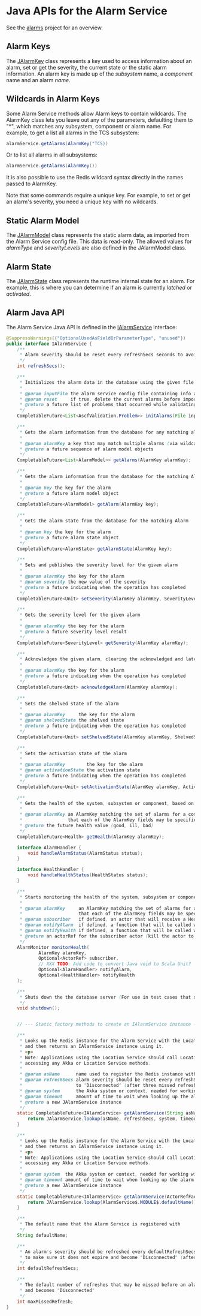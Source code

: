 Java APIs for the Alarm Service
===============================

See the [alarms](../alarms) project for an overview.

Alarm Keys
----------

The [JAlarmKey](src/main/java/javacsw/services/alarms/JAlarmKey.java) class represents a key used to access
information about an alarm, set or get the severity, the current state or the static alarm information.
An alarm key is made up of the *subsystem* name, a *component* name and an alarm *name*.

Wildcards in Alarm Keys
-----------------------

Some Alarm Service methods allow Alarm keys to contain wildcards. The AlarmKey class lets you
leave out any of the parameters, defaulting them to "*", which matches any subsystem, component or alarm name.
For example, to get a list all alarms in the TCS subsystem:

```scala
alarmService.getAlarms(AlarmKey("TCS))
```

Or to list all alarms in all subsystems:

```scala
alarmService.getAlarms(AlarmKey())
```

It is also possible to use the Redis wildcard syntax directly in the names passed to AlarmKey.

Note that some commands require a unique key. For example, to set or get an alarm's severity,
you need a unique key with no wildcards.

Static Alarm Model
-------------------

The [JAlarmModel](src/main/java/javacsw/services/alarms/JAlarmModel.java) class represents the static alarm data,
as imported from the Alarm Service config file. This data is read-only.
The allowed values for *alarmType* and *severityLevels* are also defined in the JAlarmModel class.

Alarm State
-----------

The [JAlarmState](src/main/java/javacsw/services/alarms/JAlarmState.java) class represents the runtime
internal state for an alarm. For example, this is where you can determine if an alarm is currently *latched*
or *activated*.


Alarm Java API
---------------

The Alarm Service Java API is defined in the [IAlarmService](src/main/java/javacsw/services/alarms/IAlarmService.java) interface:

```java
@SuppressWarnings({"OptionalUsedAsFieldOrParameterType", "unused"})
public interface IAlarmService {
    /**
     * Alarm severity should be reset every refreshSecs seconds to avoid being expired (after three missed refreshes)
     */
    int refreshSecs();

    /**
     * Initializes the alarm data in the database using the given file
     *
     * @param inputFile the alarm service config file containing info about all the alarms
     * @param reset     if true, delete the current alarms before importing (default: false)
     * @return a future list of problems that occurred while validating the config file or ingesting the data into the database
     */
    CompletableFuture<List<AscfValidation.Problem>> initAlarms(File inputFile, boolean reset);

    /**
     * Gets the alarm information from the database for any matching alarms
     *
     * @param alarmKey a key that may match multiple alarms (via wildcards, see AlarmKey.apply())
     * @return a future sequence of alarm model objects
     */
    CompletableFuture<List<AlarmModel>> getAlarms(AlarmKey alarmKey);

    /**
     * Gets the alarm information from the database for the matching Alarm
     *
     * @param key the key for the alarm
     * @return a future alarm model object
     */
    CompletableFuture<AlarmModel> getAlarm(AlarmKey key);

    /**
     * Gets the alarm state from the database for the matching Alarm
     *
     * @param key the key for the alarm
     * @return a future alarm state object
     */
    CompletableFuture<AlarmState> getAlarmState(AlarmKey key);

    /**
     * Sets and publishes the severity level for the given alarm
     *
     * @param alarmKey the key for the alarm
     * @param severity the new value of the severity
     * @return a future indicating when the operation has completed
     */
    CompletableFuture<Unit> setSeverity(AlarmKey alarmKey, SeverityLevel severity);

    /**
     * Gets the severity level for the given alarm
     *
     * @param alarmKey the key for the alarm
     * @return a future severity level result
     */
    CompletableFuture<SeverityLevel> getSeverity(AlarmKey alarmKey);

    /**
     * Acknowledges the given alarm, clearing the acknowledged and latched states, if needed.
     *
     * @param alarmKey the key for the alarm
     * @return a future indicating when the operation has completed
     */
    CompletableFuture<Unit> acknowledgeAlarm(AlarmKey alarmKey);

    /**
     * Sets the shelved state of the alarm
     *
     * @param alarmKey     the key for the alarm
     * @param shelvedState the shelved state
     * @return a future indicating when the operation has completed
     */
    CompletableFuture<Unit> setShelvedState(AlarmKey alarmKey, ShelvedState shelvedState);

    /**
     * Sets the activation state of the alarm
     *
     * @param alarmKey        the key for the alarm
     * @param activationState the activation state
     * @return a future indicating when the operation has completed
     */
    CompletableFuture<Unit> setActivationState(AlarmKey alarmKey, ActivationState activationState);

    /**
     * Gets the health of the system, subsystem or component, based on the given alarm key.
     *
     * @param alarmKey an AlarmKey matching the set of alarms for a component, subsystem or all subsystems, etc. (Note
     *                 that each of the AlarmKey fields may be specified as None, which is then converted to a wildcard "*")
     * @return the future health value (good, ill, bad)
     */
    CompletableFuture<Health> getHealth(AlarmKey alarmKey);

    interface AlarmHandler {
        void handleAlarmStatus(AlarmStatus status);
    }

    interface HealthHandler {
        void handleHealthStatus(HealthStatus status);
    }

    /**
     * Starts monitoring the health of the system, subsystem or component
     *
     * @param alarmKey     an AlarmKey matching the set of alarms for a component, subsystem or all subsystems, etc. (Note
     *                     that each of the AlarmKey fields may be specified as None, which is then converted to a wildcard "*")
     * @param subscriber   if defined, an actor that will receive a HealthStatus message whenever the health for the given key changes
     * @param notifyAlarm  if defined, a function that will be called with an AlarmStatus object whenever the severity of an alarm changes
     * @param notifyHealth if defined, a function that will be called with a HealthStatus object whenever the total health for key pattern changes
     * @return an actorRef for the subscriber actor (kill the actor to stop monitoring)
     */
    AlarmMonitor monitorHealth(
            AlarmKey alarmKey,
            Optional<ActorRef> subscriber,
            // XXX TODO: Add code to convert Java void to Scala Unit?
            Optional<AlarmHandler> notifyAlarm,
            Optional<HealthHandler> notifyHealth
    );

    /**
     * Shuts down the the database server (For use in test cases that started the database themselves)
     */
    void shutdown();


    // --- Static factory methods to create an IAlarmService instance --

    /**
     * Looks up the Redis instance for the Alarm Service with the Location Service
     * and then returns an IAlarmService instance using it.
     * <p>
     * Note: Applications using the Location Service should call LocationService.initialize() once before
     * accessing any Akka or Location Service methods.
     *
     * @param asName      name used to register the Redis instance with the Location Service (default: "Alarm Service")
     * @param refreshSecs alarm severity should be reset every refreshSecs seconds to avoid being expired and set
     *                    to "Disconnected" (after three missed refreshes)
     * @param system      the Akka system or context, needed for working with futures and actors
     * @param timeout     amount of time to wait when looking up the alarm service with the location service
     * @return a new JAlarmService instance
     */
    static CompletableFuture<IAlarmService> getAlarmService(String asName, int refreshSecs, ActorRefFactory system, Timeout timeout) {
        return JAlarmService.lookup(asName, refreshSecs, system, timeout);
    }

    /**
     * Looks up the Redis instance for the Alarm Service with the Location Service
     * and then returns an IAlarmService instance using it.
     * <p>
     * Note: Applications using the Location Service should call LocationService.initialize() once before
     * accessing any Akka or Location Service methods.
     *
     * @param system  the Akka system or context, needed for working with futures and actors
     * @param timeout amount of time to wait when looking up the alarm service with the location service
     * @return a new JAlarmService instance
     */
    static CompletableFuture<IAlarmService> getAlarmService(ActorRefFactory system, Timeout timeout) {
        return JAlarmService.lookup(AlarmService$.MODULE$.defaultName(), system, timeout);
    }

    /**
     * The default name that the Alarm Service is registered with
     */
    String defaultName;

    /**
     * An alarm's severity should be refreshed every defaultRefreshSecs seconds
     * to make sure it does not expire and become "Disconnected" (after maxMissedRefresh missed refreshes)
     */
    int defaultRefreshSecs;

    /**
     * The default number of refreshes that may be missed before an alarm's severity is expired
     * and becomes "Disconnected"
     */
    int maxMissedRefresh;
}
```